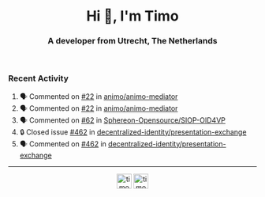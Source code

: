 <h1 align="center">Hi 👋, I'm Timo</h1>
<h3 align="center">A developer from Utrecht, The Netherlands</h3>
<br/>
<!-- https://github.com/rahuldkjain/github-profile-readme-generator --!>

<!--  <p align="left"><img src="https://github-readme-stats.vercel.app/api?username=timoglastra&show_icons=true&count_private=true&" alt="timoglastra" /></p> --!>

<!--
Github language stats
<p align="left"><img src="https://github-readme-stats.vercel.app/api/top-langs/?username=timoglastra&layout=compact" alt="timoglastra" /><p>
-->

<!-- Codestats language stats -->
<!-- <p align="left"><img src="https://codestats-readme.vercel.app/api/top-langs/?username=timoglastra&layout=compact&language_count=12" alt="timoglastra" /><p>    --!>
  
<h3>Recent Activity</h3>

<!--START_SECTION:activity-->
1. 🗣 Commented on [#22](https://github.com/animo/animo-mediator/issues/22#issuecomment-1838237485) in [animo/animo-mediator](https://github.com/animo/animo-mediator)
2. 🗣 Commented on [#22](https://github.com/animo/animo-mediator/issues/22#issuecomment-1837873023) in [animo/animo-mediator](https://github.com/animo/animo-mediator)
3. 🗣 Commented on [#62](https://github.com/Sphereon-Opensource/SIOP-OID4VP/issues/62#issuecomment-1835777979) in [Sphereon-Opensource/SIOP-OID4VP](https://github.com/Sphereon-Opensource/SIOP-OID4VP)
4. 🔒 Closed issue [#462](https://github.com/decentralized-identity/presentation-exchange/issues/462) in [decentralized-identity/presentation-exchange](https://github.com/decentralized-identity/presentation-exchange)
5. 🗣 Commented on [#462](https://github.com/decentralized-identity/presentation-exchange/issues/462#issuecomment-1835774011) in [decentralized-identity/presentation-exchange](https://github.com/decentralized-identity/presentation-exchange)
<!--END_SECTION:activity-->

---

<p align="center">
<a href="https://twitter.com/timoglastra" target="blank"><img align="center" src="https://cdn.jsdelivr.net/npm/simple-icons@3.0.1/icons/twitter.svg" alt="timoglastra" height="30" width="30" /></a>
<a href="https://linkedin.com/in/timoglastra" target="blank"><img align="center" src="https://cdn.jsdelivr.net/npm/simple-icons@3.0.1/icons/linkedin.svg" alt="timoglastra" height="30" width="30" /></a>
</p>



